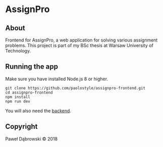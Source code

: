 # AssignPro

## About
Frontend for AssignPro, a web application for solving various assignment problems.
This project is part of my BSc thesis at Warsaw University of Technology.

## Running the app
Make sure you have installed Node.js 8 or higher.
```
git clone https://github.com/paolostyle/assignpro-frontend.git
cd assignpro-frontend
npm install
npm run dev
```

You will also need the [backend](https://github.com/paolostyle/assignpro-backend).

## Copyright
Paweł Dąbrowski &copy; 2018
